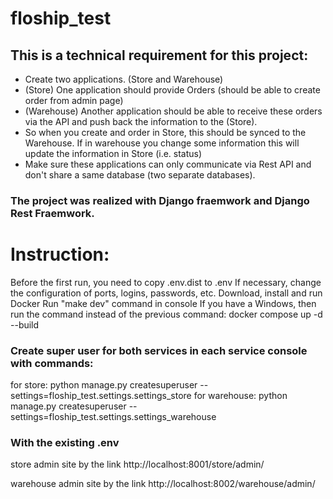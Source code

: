 # floship_test

## This is a technical requirement for this project:
* Create two applications. (Store and Warehouse)
* (Store) One application should provide Orders (should be able to create order from admin page)
* (Warehouse) Another application should be able to receive these orders via the API and push back the information to the (Store).
* So when you create and order in Store, this should be synced to the Warehouse. If in warehouse you change some information this will update the information in Store (i.e. status)
* Make sure these applications can only communicate via Rest API and don't share a same database (two separate databases).


### The project was realized with Django fraemwork and Django Rest Fraemwork.

# Instruction:

Before the first run, you need to copy .env.dist to .env
If necessary, change the configuration of ports, logins, passwords, etc.
Download, install and run Docker
Run "make dev" command in console
If you have a Windows, then run the command instead of the previous command: docker compose up -d --build

### Create super user for both services in each service console with commands:

for store: python manage.py createsuperuser --settings=floship_test.settings.settings_store
for warehouse: python manage.py createsuperuser --settings=floship_test.settings.settings_warehouse


### With the existing .env

store admin site by the link http://localhost:8001/store/admin/

warehouse admin site by the link http://localhost:8002/warehouse/admin/

